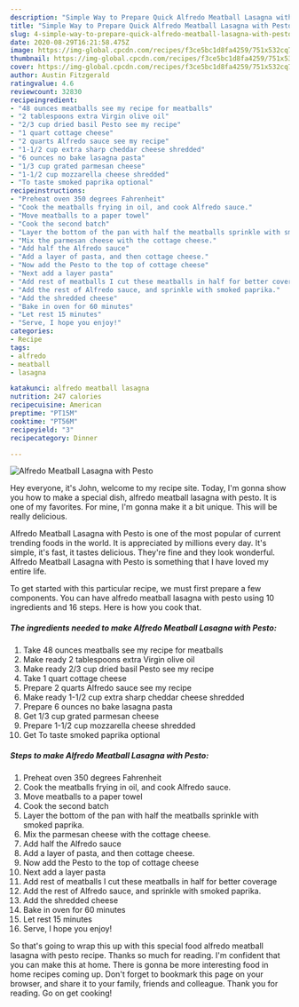 ```yaml
---
description: "Simple Way to Prepare Quick Alfredo Meatball Lasagna with Pesto"
title: "Simple Way to Prepare Quick Alfredo Meatball Lasagna with Pesto"
slug: 4-simple-way-to-prepare-quick-alfredo-meatball-lasagna-with-pesto
date: 2020-08-29T16:21:58.475Z
image: https://img-global.cpcdn.com/recipes/f3ce5bc1d8fa4259/751x532cq70/alfredo-meatball-lasagna-with-pesto-recipe-main-photo.jpg
thumbnail: https://img-global.cpcdn.com/recipes/f3ce5bc1d8fa4259/751x532cq70/alfredo-meatball-lasagna-with-pesto-recipe-main-photo.jpg
cover: https://img-global.cpcdn.com/recipes/f3ce5bc1d8fa4259/751x532cq70/alfredo-meatball-lasagna-with-pesto-recipe-main-photo.jpg
author: Austin Fitzgerald
ratingvalue: 4.6
reviewcount: 32830
recipeingredient:
- "48 ounces meatballs see my recipe for meatballs"
- "2 tablespoons extra Virgin olive oil"
- "2/3 cup dried basil Pesto see my recipe"
- "1 quart cottage cheese"
- "2 quarts Alfredo sauce see my recipe"
- "1-1/2 cup extra sharp cheddar cheese shredded"
- "6 ounces no bake lasagna pasta"
- "1/3 cup grated parmesan cheese"
- "1-1/2 cup mozzarella cheese shredded"
- "To taste smoked paprika optional"
recipeinstructions:
- "Preheat oven 350 degrees Fahrenheit"
- "Cook the meatballs frying in oil, and cook Alfredo sauce."
- "Move meatballs to a paper towel"
- "Cook the second batch"
- "Layer the bottom of the pan with half the meatballs sprinkle with smoked paprika."
- "Mix the parmesan cheese with the cottage cheese."
- "Add half the Alfredo sauce"
- "Add a layer of pasta, and then cottage cheese."
- "Now add the Pesto to the top of cottage cheese"
- "Next add a layer pasta"
- "Add rest of meatballs I cut these meatballs in half for better coverage"
- "Add the rest of Alfredo sauce, and sprinkle with smoked paprika."
- "Add the shredded cheese"
- "Bake in oven for 60 minutes"
- "Let rest 15 minutes"
- "Serve, I hope you enjoy!"
categories:
- Recipe
tags:
- alfredo
- meatball
- lasagna

katakunci: alfredo meatball lasagna 
nutrition: 247 calories
recipecuisine: American
preptime: "PT15M"
cooktime: "PT56M"
recipeyield: "3"
recipecategory: Dinner

---
```



![Alfredo Meatball Lasagna with Pesto](https://img-global.cpcdn.com/recipes/f3ce5bc1d8fa4259/751x532cq70/alfredo-meatball-lasagna-with-pesto-recipe-main-photo.jpg)

Hey everyone, it's John, welcome to my recipe site. Today, I'm gonna show you how to make a special dish, alfredo meatball lasagna with pesto. It is one of my favorites. For mine, I'm gonna make it a bit unique. This will be really delicious.

Alfredo Meatball Lasagna with Pesto is one of the most popular of current trending foods in the world. It is appreciated by millions every day. It's simple, it's fast, it tastes delicious. They're fine and they look wonderful. Alfredo Meatball Lasagna with Pesto is something that I have loved my entire life.




To get started with this particular recipe, we must first prepare a few components. You can have alfredo meatball lasagna with pesto using 10 ingredients and 16 steps. Here is how you cook that.

<!--inarticleads1-->

##### The ingredients needed to make Alfredo Meatball Lasagna with Pesto:

1. Take 48 ounces meatballs see my recipe for meatballs
1. Make ready 2 tablespoons extra Virgin olive oil
1. Make ready 2/3 cup dried basil Pesto see my recipe
1. Take 1 quart cottage cheese
1. Prepare 2 quarts Alfredo sauce see my recipe
1. Make ready 1-1/2 cup extra sharp cheddar cheese shredded
1. Prepare 6 ounces no bake lasagna pasta
1. Get 1/3 cup grated parmesan cheese
1. Prepare 1-1/2 cup mozzarella cheese shredded
1. Get To taste smoked paprika optional




<!--inarticleads2-->

##### Steps to make Alfredo Meatball Lasagna with Pesto:

1. Preheat oven 350 degrees Fahrenheit
1. Cook the meatballs frying in oil, and cook Alfredo sauce.
1. Move meatballs to a paper towel
1. Cook the second batch
1. Layer the bottom of the pan with half the meatballs sprinkle with smoked paprika.
1. Mix the parmesan cheese with the cottage cheese.
1. Add half the Alfredo sauce
1. Add a layer of pasta, and then cottage cheese.
1. Now add the Pesto to the top of cottage cheese
1. Next add a layer pasta
1. Add rest of meatballs I cut these meatballs in half for better coverage
1. Add the rest of Alfredo sauce, and sprinkle with smoked paprika.
1. Add the shredded cheese
1. Bake in oven for 60 minutes
1. Let rest 15 minutes
1. Serve, I hope you enjoy!




So that's going to wrap this up with this special food alfredo meatball lasagna with pesto recipe. Thanks so much for reading. I'm confident that you can make this at home. There is gonna be more interesting food in home recipes coming up. Don't forget to bookmark this page on your browser, and share it to your family, friends and colleague. Thank you for reading. Go on get cooking!
